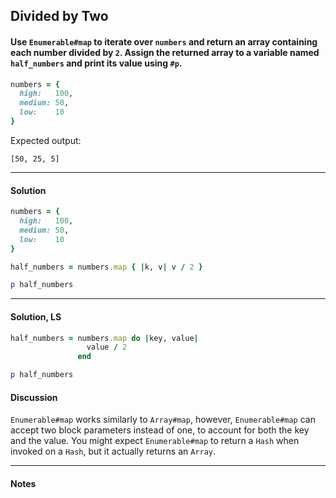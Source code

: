 ## Divided by Two
#### Use `Enumerable#map` to iterate over `numbers` and return an array containing each number divided by `2`. Assign the returned array to a variable named `half_numbers` and print its value using `#p`.
```ruby
numbers = {
  high:   100,
  medium: 50,
  low:    10
}
```
Expected output:

`[50, 25, 5]`
___
#### Solution
```ruby
numbers = {
  high:   100,
  medium: 50,
  low:    10
}

half_numbers = numbers.map { |k, v| v / 2 }

p half_numbers
```
___
#### Solution, LS
```ruby
half_numbers = numbers.map do |key, value|
                 value / 2
               end

p half_numbers
```
#### Discussion
`Enumerable#map` works similarly to `Array#map`, however, `Enumerable#map` can accept two block parameters instead of one, to account for both the key and the value. You might expect `Enumerable#map` to return a `Hash` when invoked on a `Hash`, but it actually returns an `Array`.
___
#### Notes
